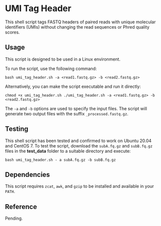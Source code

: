# UMI Tag Header

This shell script tags FASTQ headers of paired reads with unique molecular identifiers (UMIs) without changing the read sequences or Phred quality scores.

## Usage

This script is designed to be used in a Linux environment.

To run the script, use the following command:

`bash umi_tag_header.sh -a <read1.fastq.gz> -b <read2.fastq.gz>`

Alternatively, you can make the script executable and run it directly:

`chmod +x umi_tag_header.sh ./umi_tag_header.sh -a <read1.fastq.gz> -b <read2.fastq.gz>`

The `-a` and `-b` options are used to specify the input files. The script will generate two output files with the suffix `_processed.fastq.gz`.

## Testing 

This shell script has been tested and confirmed to work on Ubuntu 20.04 and CentOS 7. To test the script, download the `subA.fq.gz` and `subB.fq.gz` files in the **test_data** folder to a suitable directory and execute:

`bash umi_tag_header.sh - a subA.fq.gz -b subB.fq.gz`

## Dependencies

This script requires `zcat`, `awk`, and `gzip` to be installed and available in your `PATH`.

## Reference

Pending.
